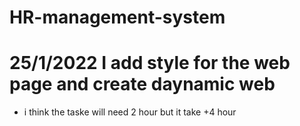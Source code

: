 # HR-management-system

# 25/1/2022 I add style for the web page and create daynamic web 
- i think the taske will need 2 hour but it take +4 hour
